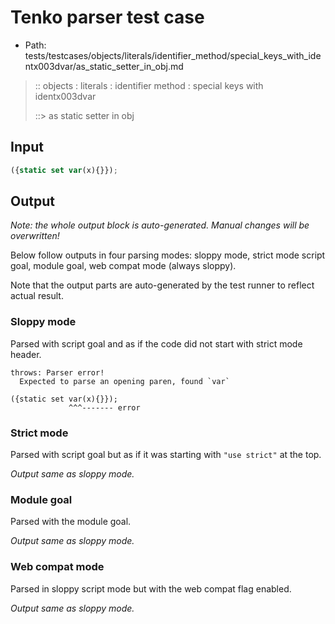 # Tenko parser test case

- Path: tests/testcases/objects/literals/identifier_method/special_keys_with_identx003dvar/as_static_setter_in_obj.md

> :: objects : literals : identifier method : special keys with identx003dvar
>
> ::> as static setter in obj

## Input

`````js
({static set var(x){}});
`````

## Output

_Note: the whole output block is auto-generated. Manual changes will be overwritten!_

Below follow outputs in four parsing modes: sloppy mode, strict mode script goal, module goal, web compat mode (always sloppy).

Note that the output parts are auto-generated by the test runner to reflect actual result.

### Sloppy mode

Parsed with script goal and as if the code did not start with strict mode header.

`````
throws: Parser error!
  Expected to parse an opening paren, found `var`

({static set var(x){}});
             ^^^------- error
`````

### Strict mode

Parsed with script goal but as if it was starting with `"use strict"` at the top.

_Output same as sloppy mode._

### Module goal

Parsed with the module goal.

_Output same as sloppy mode._

### Web compat mode

Parsed in sloppy script mode but with the web compat flag enabled.

_Output same as sloppy mode._
